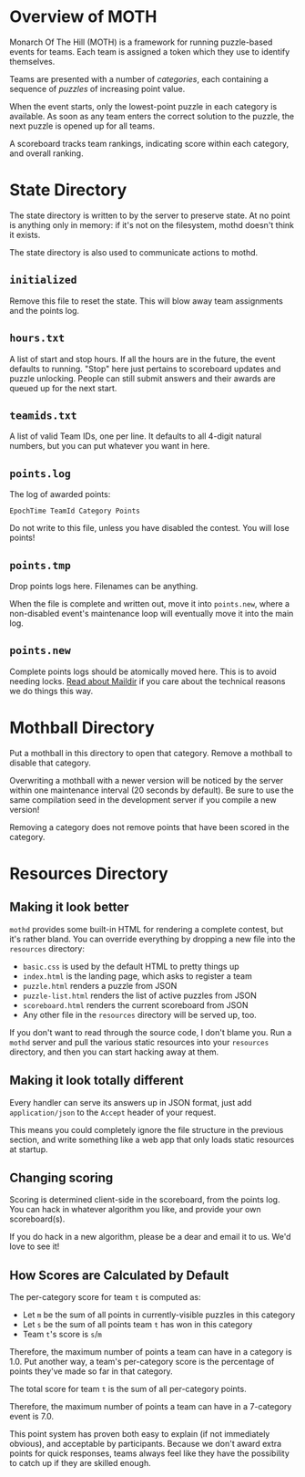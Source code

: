 Overview of MOTH
================

Monarch Of The Hill (MOTH) is a framework for running puzzle-based events for teams.
Each team is assigned a token which they use to identify themselves.

Teams are presented with a number of *categories*,
each containing a sequence of *puzzles* of increasing point value.

When the event starts, only the lowest-point puzzle in each category is available.
As soon as any team enters the correct solution to the puzzle,
the next puzzle is opened up for all teams.

A scoreboard tracks team rankings,
indicating score within each category,
and overall ranking.


State Directory
===============

The state directory is written to by the server to preserve state.
At no point is anything only in memory:
if it's not on the filesystem,
mothd doesn't think it exists.

The state directory is also used to communicate actions to mothd.


`initialized`
-------------

Remove this file to reset the state. This will blow away team assignments and the points log.


`hours.txt`
-------

A list of start and stop hours.
If all the hours are in the future, the event defaults to running.
"Stop" here just pertains to scoreboard updates and puzzle unlocking.
People can still submit answers and their awards are queued up for the next start.


`teamids.txt`
-------------

A list of valid Team IDs, one per line.
It defaults to all 4-digit natural numbers,
but you can put whatever you want in here.


`points.log`
------------

The log of awarded points:

    EpochTime TeamId Category Points

Do not write to this file, unless you have disabled the contest. You will lose points!


`points.tmp`
------------

Drop points logs here.
Filenames can be anything.

When the file is complete and written out,
move it into `points.new`,
where a non-disabled event's maintenance loop will eventually move it into the main log.

`points.new`
------------

Complete points logs should be atomically moved here.
This is to avoid needing locks.
[Read about Maildir](https://en.wikipedia.org/wiki/Maildir)
if you care about the technical reasons we do things this way.


Mothball Directory
==================

Put a mothball in this directory to open that category.
Remove a mothball to disable that category.

Overwriting a mothball with a newer version will be noticed by the server within one maintenance interval
(20 seconds by default).
Be sure to use the same compilation seed in the development server if you compile a new version!

Removing a category does not remove points that have been scored in the category.


Resources Directory
===================


Making it look better
-------------------

`mothd` provides some built-in HTML for rendering a complete contest,
but it's rather bland.
You can override everything by dropping a new file into the `resources` directory:

* `basic.css` is used by the default HTML to pretty things up
* `index.html` is the landing page, which asks to register a team
* `puzzle.html` renders a puzzle from JSON
* `puzzle-list.html` renders the list of active puzzles from JSON
* `scoreboard.html` renders the current scoreboard from JSON
* Any other file in the `resources` directory will be served up, too.

If you don't want to read through the source code, I don't blame you.
Run a `mothd` server and pull the various static resources into your `resources` directory,
and then you can start hacking away at them.


Making it look totally different
---------------------

Every handler can serve its answers up in JSON format,
just add `application/json` to the `Accept` header of your request.

This means you could completely ignore the file structure in the previous section,
and write something like a web app that only loads static resources at startup.


Changing scoring
--------------

Scoring is determined client-side in the scoreboard,
from the points log.
You can hack in whatever algorithm you like,
and provide your own scoreboard(s).

If you do hack in a new algorithm,
please be a dear and email it to us.
We'd love to see it!



How Scores are Calculated by Default
------------------------------------

The per-category score for team `t` is computed as:

* Let `m` be the sum of all points in currently-visible puzzles in this category
* Let `s` be the sum of all points team `t` has won in this category
* Team `t`'s score is `s`/`m`

Therefore, the maximum number of points a team can have in a category is 1.0.
Put another way, a team's per-category score is the percentage of points they've made so far in that category.

The total score for team `t` is the sum of all per-category points.

Therefore, the maximum number of points a team can have in a 7-category event is 7.0.

This point system has proven both easy to explain (if not immediately obvious),
and acceptable by participants.
Because we don't award extra points for quick responses,
teams always feel like they have the possibility to catch up if they are skilled enough.


